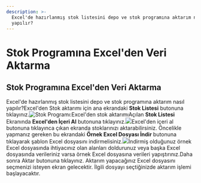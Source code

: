 ```yaml
---
description: >-
  Excel'de hazırlanmış stok listesini depo ve stok programına aktarım nasıl
  yapılır?
---
```


# Stok Programına Excel'den Veri Aktarma

## Stok Programına Excel'den Veri Aktarma

Excel'de hazırlanmış stok listesini depo ve stok programına aktarım nasıl yapılır?Excel'den Stok aktarımı için ana ekrandaki **Stok Listesi** butonuna tıklayınız.​![Stok Programı:Excel'den stok aktarımı](https://3008103445-files.gitbook.io/\~/files/v0/b/gitbook-x-prod.appspot.com/o/spaces%2F-M1UlZ0DkqicJaHvY8y3%2Fuploads%2FGFsn2mSdSGMpbCj5ur0N%2Fimage.png?alt=media\&token=3889544e-1db0-433d-b915-ac3d9b0e8d1d)​Açılan **Stok Listesi** Ekranında **Excel'den İçeri Al** butonuna tıklayınız.![](https://3008103445-files.gitbook.io/\~/files/v0/b/gitbook-x-prod.appspot.com/o/spaces%2F-M1UlZ0DkqicJaHvY8y3%2Fuploads%2F3fcwkxcvHHb26kTw4JFU%2Fimage.png?alt=media\&token=8c1bf181-7f31-46cd-9b0a-0f84a93ef488)Excel'den içeri al butonuna tıklayınca çıkan ekranda stoklarınızı aktarabilirsiniz. Öncelikle yapmanız gereken bu ekrandaki **Örnek Excel Dosyası İndir** butonuna tıklayarak şablon Excel dosyasını indirmelisiniz.​![](https://3008103445-files.gitbook.io/\~/files/v0/b/gitbook-x-prod.appspot.com/o/spaces%2F-M1UlZ0DkqicJaHvY8y3%2Fuploads%2FOvstpgvNr69Cxe0ppeYD%2Fimage.png?alt=media\&token=3ec13569-d777-4e1c-981e-7e756cb80038)​İndirmiş olduğunuz örnek Excel dosyasında ihtiyacınız olan alanları doldurunuz veya başka Excel dosyasında verileriniz varsa örnek Excel dosyasına verileri yapıştırınız.Daha sonra Aktar butonuna tıklayınız. Aktarım yapacağınız Excel dosyasını seçmenizi isteyen ekran gelecektir. İlgili dosyayı seçtiğinizde aktarım işlemi başlayacaktır.

